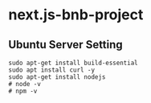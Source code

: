 # next.js-bnb-project


## Ubuntu Server Setting
```
sudo apt-get install build-essential
sudo apt install curl -y
sudo apt-get install nodejs
# node -v
# npm -v
```
